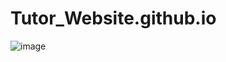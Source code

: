 # Tutor_Website.github.io

![image](https://github.com/yash777u/Tutor_Website.github.io/assets/95225950/ab4ee1ba-9f5e-4d61-aa3b-a2217d9cb388)

